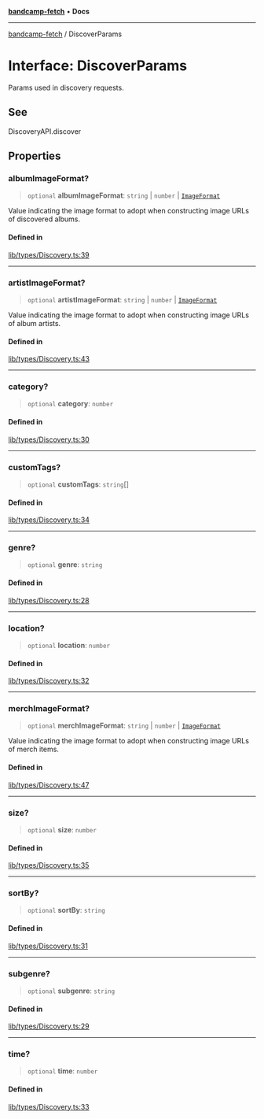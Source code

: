 [**bandcamp-fetch**](../README.md) • **Docs**

***

[bandcamp-fetch](../README.md) / DiscoverParams

# Interface: DiscoverParams

Params used in discovery requests.

## See

DiscoveryAPI.discover

## Properties

### albumImageFormat?

> `optional` **albumImageFormat**: `string` \| `number` \| [`ImageFormat`](ImageFormat.md)

Value indicating the image format to adopt when constructing image URLs of discovered albums.

#### Defined in

[lib/types/Discovery.ts:39](https://github.com/patrickkfkan/bandcamp-fetch/blob/be622bf87b8ac66e98b356306b6a650b7972970c/src/lib/types/Discovery.ts#L39)

***

### artistImageFormat?

> `optional` **artistImageFormat**: `string` \| `number` \| [`ImageFormat`](ImageFormat.md)

Value indicating the image format to adopt when constructing image URLs of album artists.

#### Defined in

[lib/types/Discovery.ts:43](https://github.com/patrickkfkan/bandcamp-fetch/blob/be622bf87b8ac66e98b356306b6a650b7972970c/src/lib/types/Discovery.ts#L43)

***

### category?

> `optional` **category**: `number`

#### Defined in

[lib/types/Discovery.ts:30](https://github.com/patrickkfkan/bandcamp-fetch/blob/be622bf87b8ac66e98b356306b6a650b7972970c/src/lib/types/Discovery.ts#L30)

***

### customTags?

> `optional` **customTags**: `string`[]

#### Defined in

[lib/types/Discovery.ts:34](https://github.com/patrickkfkan/bandcamp-fetch/blob/be622bf87b8ac66e98b356306b6a650b7972970c/src/lib/types/Discovery.ts#L34)

***

### genre?

> `optional` **genre**: `string`

#### Defined in

[lib/types/Discovery.ts:28](https://github.com/patrickkfkan/bandcamp-fetch/blob/be622bf87b8ac66e98b356306b6a650b7972970c/src/lib/types/Discovery.ts#L28)

***

### location?

> `optional` **location**: `number`

#### Defined in

[lib/types/Discovery.ts:32](https://github.com/patrickkfkan/bandcamp-fetch/blob/be622bf87b8ac66e98b356306b6a650b7972970c/src/lib/types/Discovery.ts#L32)

***

### merchImageFormat?

> `optional` **merchImageFormat**: `string` \| `number` \| [`ImageFormat`](ImageFormat.md)

Value indicating the image format to adopt when constructing image URLs of merch items.

#### Defined in

[lib/types/Discovery.ts:47](https://github.com/patrickkfkan/bandcamp-fetch/blob/be622bf87b8ac66e98b356306b6a650b7972970c/src/lib/types/Discovery.ts#L47)

***

### size?

> `optional` **size**: `number`

#### Defined in

[lib/types/Discovery.ts:35](https://github.com/patrickkfkan/bandcamp-fetch/blob/be622bf87b8ac66e98b356306b6a650b7972970c/src/lib/types/Discovery.ts#L35)

***

### sortBy?

> `optional` **sortBy**: `string`

#### Defined in

[lib/types/Discovery.ts:31](https://github.com/patrickkfkan/bandcamp-fetch/blob/be622bf87b8ac66e98b356306b6a650b7972970c/src/lib/types/Discovery.ts#L31)

***

### subgenre?

> `optional` **subgenre**: `string`

#### Defined in

[lib/types/Discovery.ts:29](https://github.com/patrickkfkan/bandcamp-fetch/blob/be622bf87b8ac66e98b356306b6a650b7972970c/src/lib/types/Discovery.ts#L29)

***

### time?

> `optional` **time**: `number`

#### Defined in

[lib/types/Discovery.ts:33](https://github.com/patrickkfkan/bandcamp-fetch/blob/be622bf87b8ac66e98b356306b6a650b7972970c/src/lib/types/Discovery.ts#L33)
